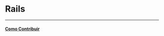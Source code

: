 # Rails

---

#### [Como Contribuir](https://github.com/cerebrobr/cerebro/blob/master/README.md#como-contribuir)
